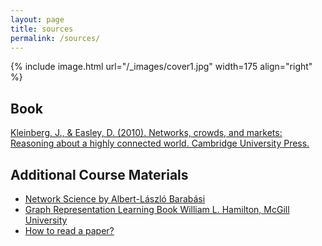 ```yaml
---
layout: page
title: sources
permalink: /sources/
---
```


{% include image.html url="/_images/cover1.jpg" width=175 align="right" %}

## Book

[Kleinberg, J., & Easley, D. (2010). Networks, crowds, and markets: Reasoning about a highly connected world. Cambridge University Press.](https://www.cs.cornell.edu/home/kleinber/networks-book/)


## Additional Course Materials

* [Network Science by Albert-László Barabási](http://networksciencebook.com/)
* [Graph Representation Learning Book William L. Hamilton, McGill University](https://www.cs.mcgill.ca/~wlh/grl_book/)
* [How to read a paper?](/static_files/books/paper-reading.pdf)


